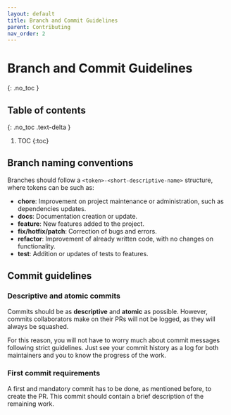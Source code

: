 ```yaml
---
layout: default
title: Branch and Commit Guidelines
parent: Contributing
nav_order: 2
---
```


# Branch and Commit Guidelines
{: .no_toc }

## Table of contents
{: .no_toc .text-delta }

1. TOC
{:toc}

## Branch naming conventions

Branches should follow a `<token>-<short-descriptive-name>` structure, where tokens can be such as:

- **chore**: Improvement on project maintenance or administration, such as dependencies updates.
- **docs**: Documentation creation or update.
- **feature**: New features added to the project.
- **fix/hotfix/patch**: Correction of bugs and errors.
- **refactor**: Improvement of already written code, with no changes on functionality.
- **test**: Addition or updates of tests to features.

## Commit guidelines

### Descriptive and atomic commits

Commits should be as **descriptive** and **atomic** as possible. However, commits collaborators make on their PRs will not be logged, as they will always be squashed.

For this reason, you will not have to worry much about commit messages following strict guidelines. Just see your commit history as a log for both maintainers and you to know the progress of the work.

### First commit requirements

A first and mandatory commit has to be done, as mentioned before, to create the PR. This commit should contain a brief description of the remaining work.